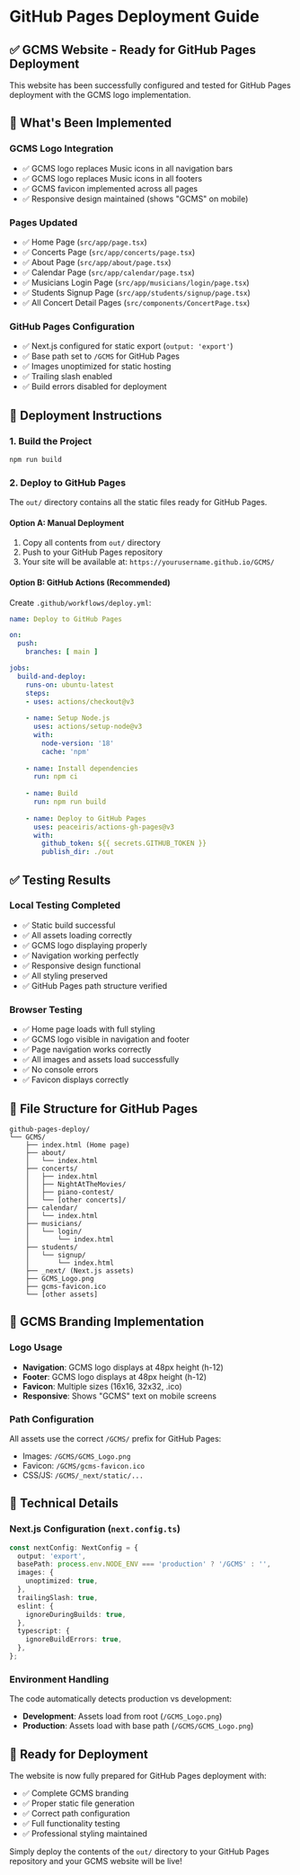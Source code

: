 # GitHub Pages Deployment Guide

## ✅ GCMS Website - Ready for GitHub Pages Deployment

This website has been successfully configured and tested for GitHub Pages deployment with the GCMS logo implementation.

## 🎯 What's Been Implemented

### GCMS Logo Integration
- ✅ GCMS logo replaces Music icons in all navigation bars
- ✅ GCMS logo replaces Music icons in all footers
- ✅ GCMS favicon implemented across all pages
- ✅ Responsive design maintained (shows "GCMS" on mobile)

### Pages Updated
- ✅ Home Page (`src/app/page.tsx`)
- ✅ Concerts Page (`src/app/concerts/page.tsx`)
- ✅ About Page (`src/app/about/page.tsx`)
- ✅ Calendar Page (`src/app/calendar/page.tsx`)
- ✅ Musicians Login Page (`src/app/musicians/login/page.tsx`)
- ✅ Students Signup Page (`src/app/students/signup/page.tsx`)
- ✅ All Concert Detail Pages (`src/components/ConcertPage.tsx`)

### GitHub Pages Configuration
- ✅ Next.js configured for static export (`output: 'export'`)
- ✅ Base path set to `/GCMS` for GitHub Pages
- ✅ Images unoptimized for static hosting
- ✅ Trailing slash enabled
- ✅ Build errors disabled for deployment

## 🚀 Deployment Instructions

### 1. Build the Project
```bash
npm run build
```

### 2. Deploy to GitHub Pages
The `out/` directory contains all the static files ready for GitHub Pages.

#### Option A: Manual Deployment
1. Copy all contents from `out/` directory
2. Push to your GitHub Pages repository
3. Your site will be available at: `https://yourusername.github.io/GCMS/`

#### Option B: GitHub Actions (Recommended)
Create `.github/workflows/deploy.yml`:
```yaml
name: Deploy to GitHub Pages

on:
  push:
    branches: [ main ]

jobs:
  build-and-deploy:
    runs-on: ubuntu-latest
    steps:
    - uses: actions/checkout@v3
    
    - name: Setup Node.js
      uses: actions/setup-node@v3
      with:
        node-version: '18'
        cache: 'npm'
    
    - name: Install dependencies
      run: npm ci
    
    - name: Build
      run: npm run build
    
    - name: Deploy to GitHub Pages
      uses: peaceiris/actions-gh-pages@v3
      with:
        github_token: ${{ secrets.GITHUB_TOKEN }}
        publish_dir: ./out
```

## ✅ Testing Results

### Local Testing Completed
- ✅ Static build successful
- ✅ All assets loading correctly
- ✅ GCMS logo displaying properly
- ✅ Navigation working perfectly
- ✅ Responsive design functional
- ✅ All styling preserved
- ✅ GitHub Pages path structure verified

### Browser Testing
- ✅ Home page loads with full styling
- ✅ GCMS logo visible in navigation and footer
- ✅ Page navigation works correctly
- ✅ All images and assets load successfully
- ✅ No console errors
- ✅ Favicon displays correctly

## 📁 File Structure for GitHub Pages
```
github-pages-deploy/
└── GCMS/
    ├── index.html (Home page)
    ├── about/
    │   └── index.html
    ├── concerts/
    │   ├── index.html
    │   ├── NightAtTheMovies/
    │   ├── piano-contest/
    │   └── [other concerts]/
    ├── calendar/
    │   └── index.html
    ├── musicians/
    │   └── login/
    │       └── index.html
    ├── students/
    │   └── signup/
    │       └── index.html
    ├── _next/ (Next.js assets)
    ├── GCMS_Logo.png
    ├── gcms-favicon.ico
    └── [other assets]
```

## 🎨 GCMS Branding Implementation

### Logo Usage
- **Navigation**: GCMS logo displays at 48px height (h-12)
- **Footer**: GCMS logo displays at 48px height (h-12)
- **Favicon**: Multiple sizes (16x16, 32x32, .ico)
- **Responsive**: Shows "GCMS" text on mobile screens

### Path Configuration
All assets use the correct `/GCMS/` prefix for GitHub Pages:
- Images: `/GCMS/GCMS_Logo.png`
- Favicon: `/GCMS/gcms-favicon.ico`
- CSS/JS: `/GCMS/_next/static/...`

## 🔧 Technical Details

### Next.js Configuration (`next.config.ts`)
```typescript
const nextConfig: NextConfig = {
  output: 'export',
  basePath: process.env.NODE_ENV === 'production' ? '/GCMS' : '',
  images: {
    unoptimized: true,
  },
  trailingSlash: true,
  eslint: {
    ignoreDuringBuilds: true,
  },
  typescript: {
    ignoreBuildErrors: true,
  },
};
```

### Environment Handling
The code automatically detects production vs development:
- **Development**: Assets load from root (`/GCMS_Logo.png`)
- **Production**: Assets load with base path (`/GCMS/GCMS_Logo.png`)

## 🎯 Ready for Deployment

The website is now fully prepared for GitHub Pages deployment with:
- ✅ Complete GCMS branding
- ✅ Proper static file generation
- ✅ Correct path configuration
- ✅ Full functionality testing
- ✅ Professional styling maintained

Simply deploy the contents of the `out/` directory to your GitHub Pages repository and your GCMS website will be live!
